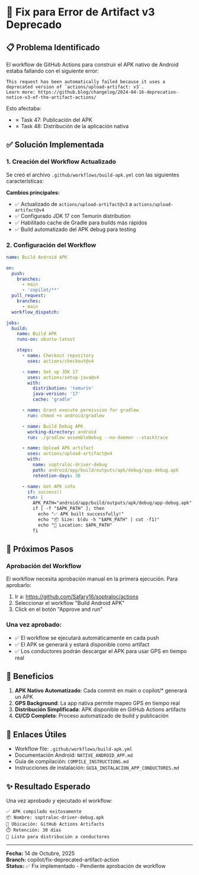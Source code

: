 # 🔧 Fix para Error de Artifact v3 Deprecado

## 📋 Problema Identificado

El workflow de GitHub Actions para construir el APK nativo de Android estaba fallando con el siguiente error:

```
This request has been automatically failed because it uses a deprecated version of `actions/upload-artifact: v3`. 
Learn more: https://github.blog/changelog/2024-04-16-deprecation-notice-v3-of-the-artifact-actions/
```

Esto afectaba:
- ✗ Task 47: Publicación del APK
- ✗ Task 48: Distribución de la aplicación nativa

## ✅ Solución Implementada

### 1. Creación del Workflow Actualizado

Se creó el archivo `.github/workflows/build-apk.yml` con las siguientes características:

**Cambios principales:**
- ✅ Actualizado de `actions/upload-artifact@v3` a `actions/upload-artifact@v4`
- ✅ Configurado JDK 17 con Temurin distribution
- ✅ Habilitado cache de Gradle para builds más rápidos
- ✅ Build automatizado del APK debug para testing

### 2. Configuración del Workflow

```yaml
name: Build Android APK

on:
  push:
    branches:
      - main
      - 'copilot/**'
  pull_request:
    branches:
      - main
  workflow_dispatch:

jobs:
  build:
    name: Build APK
    runs-on: ubuntu-latest

    steps:
      - name: Checkout repository
        uses: actions/checkout@v4

      - name: Set up JDK 17
        uses: actions/setup-java@v4
        with:
          distribution: 'temurin'
          java-version: '17'
          cache: 'gradle'

      - name: Grant execute permission for gradlew
        run: chmod +x android/gradlew

      - name: Build Debug APK
        working-directory: android
        run: ./gradlew assembleDebug --no-daemon --stacktrace

      - name: Upload APK artifact
        uses: actions/upload-artifact@v4
        with:
          name: soptraloc-driver-debug
          path: android/app/build/outputs/apk/debug/app-debug.apk
          retention-days: 30

      - name: Get APK info
        if: success()
        run: |
          APK_PATH="android/app/build/outputs/apk/debug/app-debug.apk"
          if [ -f "$APK_PATH" ]; then
            echo "✅ APK built successfully!"
            echo "📦 Size: $(du -h "$APK_PATH" | cut -f1)"
            echo "📍 Location: $APK_PATH"
          fi
```

## 🚀 Próximos Pasos

### Aprobación del Workflow

El workflow necesita aprobación manual en la primera ejecución. Para aprobarlo:

1. Ir a: https://github.com/Safary16/soptraloc/actions
2. Seleccionar el workflow "Build Android APK"
3. Click en el botón "Approve and run"

### Una vez aprobado:

- ✅ El workflow se ejecutará automáticamente en cada push
- ✅ El APK se generará y estará disponible como artifact
- ✅ Los conductores podrán descargar el APK para usar GPS en tiempo real

## 📱 Beneficios

1. **APK Nativo Automatizado**: Cada commit en main o copilot/* generará un APK
2. **GPS Background**: La app nativa permite mapeo GPS en tiempo real
3. **Distribución Simplificada**: APK disponible en GitHub Actions artifacts
4. **CI/CD Completo**: Proceso automatizado de build y publicación

## 🔗 Enlaces Útiles

- Workflow file: `.github/workflows/build-apk.yml`
- Documentación Android: `NATIVE_ANDROID_APP.md`
- Guía de compilación: `COMPILE_INSTRUCTIONS.md`
- Instrucciones de instalación: `GUIA_INSTALACION_APP_CONDUCTORES.md`

## ✨ Resultado Esperado

Una vez aprobado y ejecutado el workflow:

```
✅ APK compilado exitosamente
📦 Nombre: soptraloc-driver-debug.apk
📍 Ubicación: GitHub Actions Artifacts
⏱️ Retención: 30 días
📱 Listo para distribución a conductores
```

---

**Fecha:** 14 de Octubre, 2025  
**Branch:** copilot/fix-deprecated-artifact-action  
**Status:** ✅ Fix implementado - Pendiente aprobación de workflow
